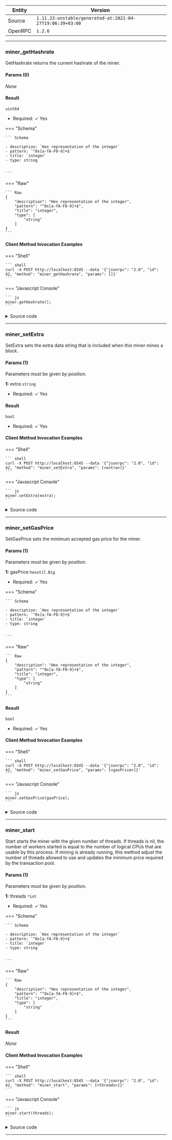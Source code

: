 






| Entity | Version |
| --- | --- |
| Source | <code>1.11.23-unstable/generated-at:2021-04-27T19:06:39+03:00</code> |
| OpenRPC | <code>1.2.6</code> |

---




### miner_getHashrate

GetHashrate returns the current hashrate of the miner.


#### Params (0)

_None_

#### Result




<code>uint64</code> 

  + Required: ✓ Yes


=== "Schema"

	``` Schema
	
	- description: `Hex representation of the integer`
	- pattern: `^0x[a-fA-F0-9]+$`
	- title: `integer`
	- type: string


	```

=== "Raw"

	``` Raw
	{
        "description": "Hex representation of the integer",
        "pattern": "^0x[a-fA-F0-9]+$",
        "title": "integer",
        "type": [
            "string"
        ]
    }
	```



#### Client Method Invocation Examples




=== "Shell"

	``` shell
	curl -X POST http://localhost:8545 --data '{"jsonrpc": "2.0", "id": 42, "method": "miner_getHashrate", "params": []}'
	```

=== "Javascript Console"

	``` js
	miner.getHashrate();
	```


<details><summary>Source code</summary>
<p>
```go
func (api *PrivateMinerAPI) GetHashrate() uint64 {
	return api.e.miner.HashRate()
}// GetHashrate returns the current hashrate of the miner.

```
<a href="https://github.com/etclabscore/core-geth/blob/master/eth/api.go#L153" target="_">View on GitHub →</a>
</p>
</details>

---



### miner_setEtherbase

SetEtherbase sets the etherbase of the miner


#### Params (1)

Parameters must be given _by position_.


__1:__ 
etherbase <code>common.Address</code> 

  + Required: ✓ Yes


=== "Schema"

	``` Schema
	
	- description: `Hex representation of a Keccak 256 hash POINTER`
	- pattern: `^0x[a-fA-F\d]{64}$`
	- title: `keccak`
	- type: string


	```

=== "Raw"

	``` Raw
	{
        "description": "Hex representation of a Keccak 256 hash POINTER",
        "pattern": "^0x[a-fA-F\\d]{64}$",
        "title": "keccak",
        "type": [
            "string"
        ]
    }
	```





#### Result




<code>bool</code> 

  + Required: ✓ Yes




#### Client Method Invocation Examples




=== "Shell"

	``` shell
	curl -X POST http://localhost:8545 --data '{"jsonrpc": "2.0", "id": 42, "method": "miner_setEtherbase", "params": [<etherbase>]}'
	```

=== "Javascript Console"

	``` js
	miner.setEtherbase(etherbase);
	```


<details><summary>Source code</summary>
<p>
```go
func (api *PrivateMinerAPI) SetEtherbase(etherbase common.Address) bool {
	api.e.SetEtherbase(etherbase)
	return true
}// SetEtherbase sets the etherbase of the miner

```
<a href="https://github.com/etclabscore/core-geth/blob/master/eth/api.go#L142" target="_">View on GitHub →</a>
</p>
</details>

---



### miner_setExtra

SetExtra sets the extra data string that is included when this miner mines a block.


#### Params (1)

Parameters must be given _by position_.


__1:__ 
extra <code>string</code> 

  + Required: ✓ Yes






#### Result




<code>bool</code> 

  + Required: ✓ Yes




#### Client Method Invocation Examples




=== "Shell"

	``` shell
	curl -X POST http://localhost:8545 --data '{"jsonrpc": "2.0", "id": 42, "method": "miner_setExtra", "params": [<extra>]}'
	```

=== "Javascript Console"

	``` js
	miner.setExtra(extra);
	```


<details><summary>Source code</summary>
<p>
```go
func (api *PrivateMinerAPI) SetExtra(extra string) (bool, error) {
	if err := api.e.Miner().SetExtra([ // SetExtra sets the extra data string that is included when this miner mines a block.
	]byte(extra)); err != nil {
		return false, err
	}
	return true, nil
}
```
<a href="https://github.com/etclabscore/core-geth/blob/master/eth/api.go#L124" target="_">View on GitHub →</a>
</p>
</details>

---



### miner_setGasPrice

SetGasPrice sets the minimum accepted gas price for the miner.


#### Params (1)

Parameters must be given _by position_.


__1:__ 
gasPrice <code>hexutil.Big</code> 

  + Required: ✓ Yes


=== "Schema"

	``` Schema
	
	- description: `Hex representation of the integer`
	- pattern: `^0x[a-fA-F0-9]+$`
	- title: `integer`
	- type: string


	```

=== "Raw"

	``` Raw
	{
        "description": "Hex representation of the integer",
        "pattern": "^0x[a-fA-F0-9]+$",
        "title": "integer",
        "type": [
            "string"
        ]
    }
	```





#### Result




<code>bool</code> 

  + Required: ✓ Yes




#### Client Method Invocation Examples




=== "Shell"

	``` shell
	curl -X POST http://localhost:8545 --data '{"jsonrpc": "2.0", "id": 42, "method": "miner_setGasPrice", "params": [<gasPrice>]}'
	```

=== "Javascript Console"

	``` js
	miner.setGasPrice(gasPrice);
	```


<details><summary>Source code</summary>
<p>
```go
func (api *PrivateMinerAPI) SetGasPrice(gasPrice hexutil.Big) bool {
	api.e.lock.Lock()
	api.e.gasPrice = (*big.Int)(&gasPrice)
	api.e.lock.Unlock()
	api.e.txPool.SetGasPrice((*big.Int)(&gasPrice))
	return true
}// SetGasPrice sets the minimum accepted gas price for the miner.

```
<a href="https://github.com/etclabscore/core-geth/blob/master/eth/api.go#L132" target="_">View on GitHub →</a>
</p>
</details>

---



### miner_setRecommitInterval

SetRecommitInterval updates the interval for miner sealing work recommitting.


#### Params (1)

Parameters must be given _by position_.


__1:__ 
interval <code>int</code> 

  + Required: ✓ Yes


=== "Schema"

	``` Schema
	
	- description: `Hex representation of the integer`
	- pattern: `^0x[a-fA-F0-9]+$`
	- title: `integer`
	- type: string


	```

=== "Raw"

	``` Raw
	{
        "description": "Hex representation of the integer",
        "pattern": "^0x[a-fA-F0-9]+$",
        "title": "integer",
        "type": [
            "string"
        ]
    }
	```





#### Result

_None_

#### Client Method Invocation Examples




=== "Shell"

	``` shell
	curl -X POST http://localhost:8545 --data '{"jsonrpc": "2.0", "id": 42, "method": "miner_setRecommitInterval", "params": [<interval>]}'
	```

=== "Javascript Console"

	``` js
	miner.setRecommitInterval(interval);
	```


<details><summary>Source code</summary>
<p>
```go
func (api *PrivateMinerAPI) SetRecommitInterval(interval int) {
	api.e.Miner().SetRecommitInterval(time.Duration(interval) * time.Millisecond)
}// SetRecommitInterval updates the interval for miner sealing work recommitting.

```
<a href="https://github.com/etclabscore/core-geth/blob/master/eth/api.go#L148" target="_">View on GitHub →</a>
</p>
</details>

---



### miner_start

Start starts the miner with the given number of threads. If threads is nil,
the number of workers started is equal to the number of logical CPUs that are
usable by this process. If mining is already running, this method adjust the
number of threads allowed to use and updates the minimum price required by the
transaction pool.


#### Params (1)

Parameters must be given _by position_.


__1:__ 
threads <code>*int</code> 

  + Required: ✓ Yes


=== "Schema"

	``` Schema
	
	- description: `Hex representation of the integer`
	- pattern: `^0x[a-fA-F0-9]+$`
	- title: `integer`
	- type: string


	```

=== "Raw"

	``` Raw
	{
        "description": "Hex representation of the integer",
        "pattern": "^0x[a-fA-F0-9]+$",
        "title": "integer",
        "type": [
            "string"
        ]
    }
	```





#### Result

_None_

#### Client Method Invocation Examples




=== "Shell"

	``` shell
	curl -X POST http://localhost:8545 --data '{"jsonrpc": "2.0", "id": 42, "method": "miner_start", "params": [<threads>]}'
	```

=== "Javascript Console"

	``` js
	miner.start(threads);
	```


<details><summary>Source code</summary>
<p>
```go
func (api *PrivateMinerAPI) Start(threads *int) error {
	if threads == nil {
		return api.e.StartMining(runtime.NumCPU())
	}
	return api.e.StartMining(*threads)
}// Start starts the miner with the given number of threads. If threads is nil,
// the number of workers started is equal to the number of logical CPUs that are
// usable by this process. If mining is already running, this method adjust the
// number of threads allowed to use and updates the minimum price required by the
// transaction pool.

```
<a href="https://github.com/etclabscore/core-geth/blob/master/eth/api.go#L110" target="_">View on GitHub →</a>
</p>
</details>

---



### miner_stop

Stop terminates the miner, both at the consensus engine level as well as at
the block creation level.


#### Params (0)

_None_

#### Result

_None_

#### Client Method Invocation Examples




=== "Shell"

	``` shell
	curl -X POST http://localhost:8545 --data '{"jsonrpc": "2.0", "id": 42, "method": "miner_stop", "params": []}'
	```

=== "Javascript Console"

	``` js
	miner.stop();
	```


<details><summary>Source code</summary>
<p>
```go
func (api *PrivateMinerAPI) Stop() {
	api.e.StopMining()
}// Stop terminates the miner, both at the consensus engine level as well as at
// the block creation level.

```
<a href="https://github.com/etclabscore/core-geth/blob/master/eth/api.go#L119" target="_">View on GitHub →</a>
</p>
</details>

---

